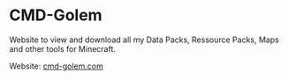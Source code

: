 # CMD-Golem
Website to view and download all my Data Packs, Ressource Packs, Maps and other tools for Minecraft.

Website: [cmd-golem.com](cmd-golem.com)